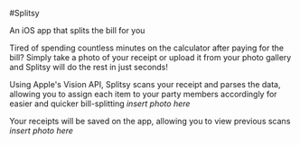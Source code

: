 #Splitsy

An iOS app that splits the bill for you

Tired of spending countless minutes on the calculator after paying for the bill? Simply take a photo of your receipt or upload it from your photo gallery and Splitsy will do the rest in just seconds!

Using Apple's Vision API, Splitsy scans your receipt and parses the data, allowing you to assign each item to your party members accordingly for easier and quicker bill-splitting
*insert photo here*

Your receipts will be saved on the app, allowing you to view previous scans
*insert photo here*
